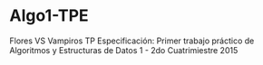# Algo1-TPE
Flores VS Vampiros TP Especificación: Primer trabajo práctico de Algoritmos y Estructuras de Datos 1 - 2do Cuatrimiestre 2015
